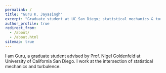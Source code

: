 ```yaml
---
permalink: /
title: "Guru K. Jayasingh"
excerpt: "Graduate student at UC San Diego; statistical mechanics & turbulence."
author_profile: true
redirect_from:
  - /about/
  - /about.html
sitemap: true
---
```

I am Guru, a graduate student advised by Prof. Nigel Goldenfeld at University of California San Diego. I work at the intersection of statistical mechanics and turbulence.
